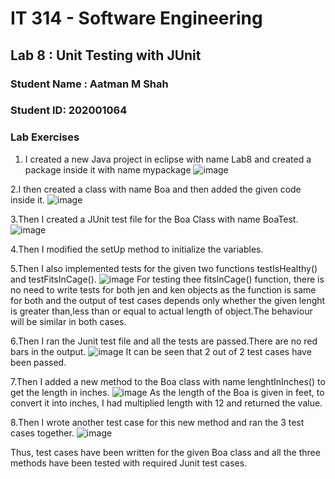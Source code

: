 # IT 314 - Software Engineering 
## Lab 8 : Unit Testing with JUnit
### Student Name : Aatman M Shah
### Student ID: 202001064
### Lab Exercises

1. I created a new Java project in eclipse with name Lab8 and created a package inside it with name mypackage
![image](https://user-images.githubusercontent.com/91492166/233043691-bf3520a0-9885-4b1f-9134-505d16769eb8.png)

2.I then created a class with name Boa and then added the given code inside it. 
![image](https://user-images.githubusercontent.com/91492166/233043729-68055248-bd5f-457a-993d-e40dd0c56a4c.png)

3.Then I created a JUnit test file for the Boa Class with name BoaTest.
![image](https://user-images.githubusercontent.com/91492166/233043793-cce10564-2185-42ed-aae1-74e42fa814dc.png)


4.Then I modified the setUp method to initialize the variables.

5.Then I also implemented tests for the given two functions testIsHealthy() and testFitsInCage(). 
![image](https://user-images.githubusercontent.com/91492166/233043898-12979e28-06f3-4afd-8e23-cce80c1bb9e7.png)
For testing thee fitsInCage() function, there is no need to write tests for both jen and ken objects as the function is same for both and the output of test cases depends only whether the given lenght is greater than,less than or equal to actual length of object.The behaviour will be similar in both cases.

6.Then I ran the Junit test file and all the tests are passed.There are no red bars in the output. 
![image](https://user-images.githubusercontent.com/91492166/233043953-d901b280-54cb-4884-b5d9-f4a872eb623d.png)
It can be seen that 2 out of 2 test cases have been passed.

7.Then I added a new method to the Boa class with name lenghtInInches() to get the length in inches. 
![image](https://user-images.githubusercontent.com/91492166/233044024-1df5123a-d661-4346-8439-4b89c607085e.png)
As the length of the Boa is given in feet, to convert it into inches, I had multiplied length with 12 and returned the value.

8.Then I wrote another test case for this new method and ran the 3 test cases together.
![image](https://user-images.githubusercontent.com/91492166/233044081-4fecb479-3b8d-4fb6-9b4b-6378bf74a53d.png)


Thus, test cases have been written for the given Boa class and all the three methods have been tested with required Junit test cases.
